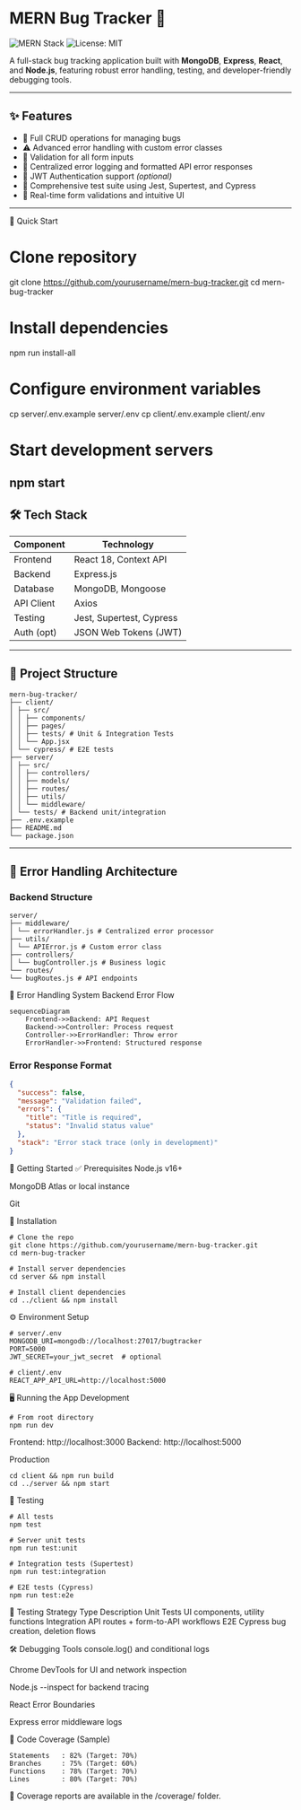 # MERN Bug Tracker 🐞

![MERN Stack](https://img.shields.io/badge/MERN-Stack-blue)
![License: MIT](https://img.shields.io/badge/License-MIT-green)

A full-stack bug tracking application built with **MongoDB**, **Express**, **React**, and **Node.js**, featuring robust error handling, testing, and developer-friendly debugging tools.

---

## ✨ Features

- 🐛 Full CRUD operations for managing bugs  
- ⚠️ Advanced error handling with custom error classes  
- 🧾 Validation for all form inputs  
- 🚨 Centralized error logging and formatted API error responses  
- 🔐 JWT Authentication support *(optional)*  
- 🧪 Comprehensive test suite using Jest, Supertest, and Cypress  
- 🎯 Real-time form validations and intuitive UI  
---

🚀 Quick Start
# Clone repository
git clone https://github.com/yourusername/mern-bug-tracker.git
cd mern-bug-tracker

# Install dependencies
npm run install-all

# Configure environment variables
cp server/.env.example server/.env
cp client/.env.example client/.env

# Start development servers
npm start
---

## 🛠️ Tech Stack

| Component     | Technology                   |
|--------------|------------------------------|
| Frontend     | React 18, Context API        |
| Backend      | Express.js                   |
| Database     | MongoDB, Mongoose            |
| API Client   | Axios                        |
| Testing      | Jest, Supertest, Cypress     |
| Auth (opt)   | JSON Web Tokens (JWT)        |

---

## 📁 Project Structure

```
mern-bug-tracker/
├── client/
│ ├── src/
│ │ ├── components/
│ │ ├── pages/
│ │ ├── tests/ # Unit & Integration Tests
│ │ └── App.jsx
│ └── cypress/ # E2E tests
├── server/
│ ├── src/
│ │ ├── controllers/
│ │ ├── models/
│ │ ├── routes/
│ │ ├── utils/
│ │ └── middleware/
│ └── tests/ # Backend unit/integration
├── .env.example
├── README.md
└── package.json
```

---

## 🔧 Error Handling Architecture

### Backend Structure

```
server/
├── middleware/
│ └── errorHandler.js # Centralized error processor
├── utils/
│ └── APIError.js # Custom error class
├── controllers/
│ └── bugController.js # Business logic
└── routes/
└── bugRoutes.js # API endpoints
```
🔧 Error Handling System
Backend Error Flow

```
sequenceDiagram
    Frontend->>Backend: API Request
    Backend->>Controller: Process request
    Controller->>ErrorHandler: Throw error
    ErrorHandler->>Frontend: Structured response
```

### Error Response Format
```json
{
  "success": false,
  "message": "Validation failed",
  "errors": {
    "title": "Title is required",
    "status": "Invalid status value"
  },
  "stack": "Error stack trace (only in development)"
}
```
🚀 Getting Started
✅ Prerequisites
Node.js v16+

MongoDB Atlas or local instance

Git

🔧 Installation

```
# Clone the repo
git clone https://github.com/yourusername/mern-bug-tracker.git
cd mern-bug-tracker

# Install server dependencies
cd server && npm install

# Install client dependencies
cd ../client && npm install
```

⚙️ Environment Setup

```
# server/.env
MONGODB_URI=mongodb://localhost:27017/bugtracker
PORT=5000
JWT_SECRET=your_jwt_secret  # optional

# client/.env
REACT_APP_API_URL=http://localhost:5000

```

🖥️ Running the App
Development 

```
# From root directory
npm run dev

```
Frontend: http://localhost:3000
Backend: http://localhost:5000

Production
```
cd client && npm run build
cd ../server && npm start

```

🧪 Testing

```
# All tests
npm test

# Server unit tests
npm run test:unit

# Integration tests (Supertest)
npm run test:integration

# E2E tests (Cypress)
npm run test:e2e
```

🧪 Testing Strategy
Type	Description
Unit Tests	UI components, utility functions
Integration	API routes + form-to-API workflows
E2E	Cypress bug creation, deletion flows

🛠️ Debugging Tools
console.log() and conditional logs

Chrome DevTools for UI and network inspection

Node.js --inspect for backend tracing

React Error Boundaries

Express error middleware logs

🧪 Code Coverage (Sample)

```
Statements   : 82% (Target: 70%)
Branches     : 75% (Target: 60%)
Functions    : 78% (Target: 70%)
Lines        : 80% (Target: 70%)

```
📂 Coverage reports are available in the /coverage/ folder.

